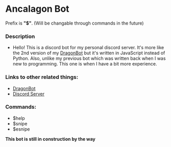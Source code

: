 # Ancalagon Bot

Prefix is **"$"**. (Will be changable through commands in the future)

### Description
- Hello! This is a discord bot for my personal discord server. It's more like the 2nd version
  of my [DragonBot](https://github.com/DragunWF/DragonBot) but it's written in JavaScript instead of Python. Also, unlike my previous bot which was written back when I was new to programming. This one is
  when I have a bit more experience.

### Links to other related things:
- [DragonBot](https://github.com/DragunWF/DragonBot)
- [Discord Server](https://discord.gg/9JdnnPN)

### Commands:
- $help
- $snipe
- $esnipe

**This bot is still in construction by the way**
